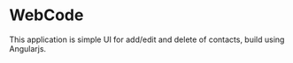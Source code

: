 # WebCode
This application is simple UI for add/edit and delete of contacts, build using Angularjs.
